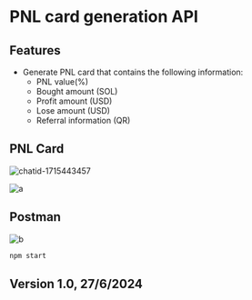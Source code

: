 # PNL card generation API
## Features

- Generate PNL card that contains the following information:
    - PNL value(%)
    - Bought amount (SOL)
    - Profit amount (USD)
    - Lose amount (USD)
    - Referral information (QR)


## PNL Card
![chatid-1715443457](https://github.com/btcoin23/PNL-Card-Generation/assets/138183918/aff1cfb6-849e-4e64-bf9a-8981a80dba0e)


![a](https://github.com/btcoin23/PNL-Card-Generation/assets/138183918/3c1f97d8-d2a6-45cf-925c-5729bc0d885b)



## Postman

![b](https://github.com/btcoin23/PNL-Card-Generation/assets/138183918/95975a28-09b0-4ff0-9ce8-5aa37edfadc4)



```sh
npm start
```
## Version 1.0,   27/6/2024
